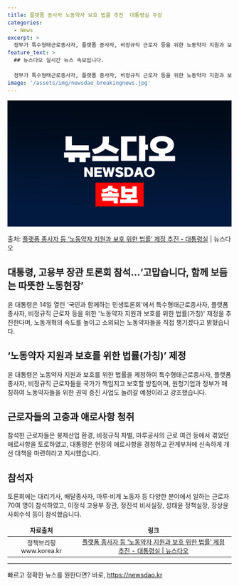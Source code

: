 ```yaml
---
title: 플랫폼 종사자 노동약자 보호 법률 추진  대통령실 주장
categories:
  - News
excerpt: >
  정부가 특수형태근로종사자, 플랫폼 종사자, 비정규직 근로자 등을 위한 노동약자 지원과 보호를 위한 법률(가칭…
feature_text: >
  ## 뉴스다오 실시간 뉴스 속보입니다.

  정부가 특수형태근로종사자, 플랫폼 종사자, 비정규직 근로자 등을 위한 노동약자 지원과 보호를 위한 법률(가칭…
image: '/assets/img/newsdao_breakingnews.jpg'
---
```


![뉴스다오 속보](/assets/img/newsdao_breakingnews.jpg)

<p>출처: <a href="https://newsdao.kr/3812" rel="dofollow">플랫폼 종사자 등 ‘노동약자 지원과 보호 위한 법률’ 제정 추진 - 대통령실</a> | 뉴스다오</p>

<h2 data-ke-size="size26">대통령, 고용부 장관 토론회 참석…‘고맙습니다, 함께 보듬는 따뜻한 노동현장’</h2>
<p data-ke-size="size16">윤 대통령은 14일 열린 '국민과 함께하는 민생토론회'에서 특수형태근로종사자, 플랫폼 종사자, 비정규직 근로자 등을 위한 '노동약자 지원과 보호를 위한 법률(가칭)' 제정을 추진한다며, 노동개혁의 속도를 높이고 소외되는 노동약자들을 직접 챙기겠다고 밝혔습니다.</p>

<h2 data-ke-size="size26">‘노동약자 지원과 보호를 위한 법률(가칭)’ 제정</h2>
<p data-ke-size="size16">윤 대통령은 노동약자 지원과 보호를 위한 법률을 제정하여 특수형태근로종사자, 플랫폼 종사자, 비정규직 근로자들을 국가가 책임지고 보호할 방침이며, 원청기업과 정부가 매칭하여 노동약자들을 위한 권익 증진 사업도 늘려갈 예정이라고 강조했습니다.</p>

<h2 data-ke-size="size26">근로자들의 고충과 애로사항 청취</h2>
<p data-ke-size="size16">참석한 근로자들은 봉제산업 환경, 비정규직 차별, 마루공사의 근로 여건 등에서 겪었던 애로사항을 토로하였고, 대통령은 현장의 애로사항을 경청하고 관계부처에 신속하게 개선 대책을 마련하라고 지시했습니다.</p>

<h2 data-ke-size="size26">참석자</h2>
<p data-ke-size="size16">토론회에는 대리기사, 배달종사자, 마루·비계 노동자 등 다양한 분야에서 일하는 근로자 70여 명이 참석하였고, 이정식 고용부 장관, 정진석 비서실장, 성태윤 정책실장, 장상윤 사회수석 등이 참석했습니다.</p>

<table>
 <thead>
   <tr>
     <td style="text-align: center; height: 17px;"><b>자료출처</b></td>
     <td style="text-align: center; height: 17px;"><b>링크</b></td>
   </tr>
 </thead>
 <tbody>
   <tr>
     <td style="text-align: center; height: 17px;">정책브리핑 www.korea.kr</td>
     <td style="text-align: center; height: 17px;"><a href="https://newsdao.kr/3812">플랫폼 종사자 등 ‘노동약자 지원과 보호 위한 법률’ 제정 추진 - 대통령실 | 뉴스다오</a></td>
   </tr>
 </tbody>
</table>
<hr> 

빠르고 정확한 뉴스를 원한다면? 바로, <a href="https://newsdao.kr" rel="dofollow">https://newsdao.kr</a>


